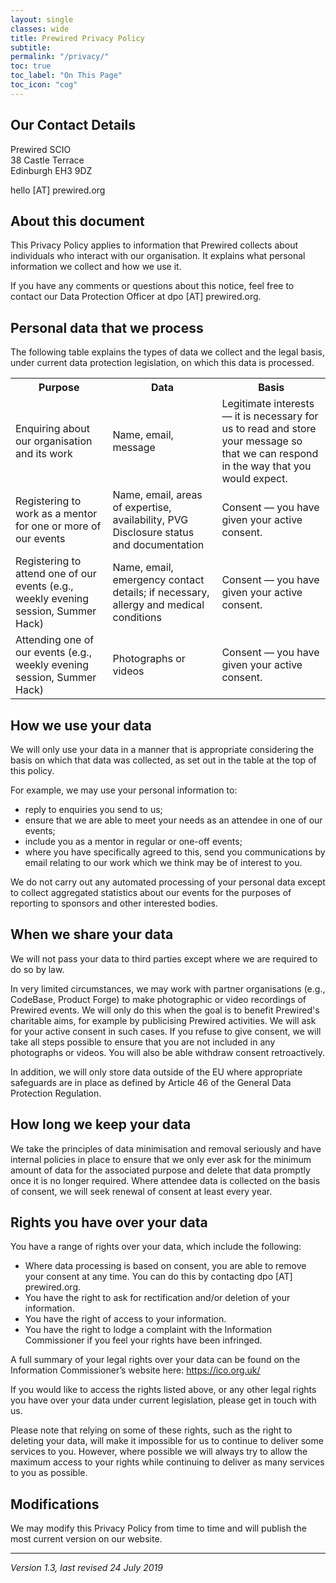 ```yaml
---
layout: single
classes: wide
title: Prewired Privacy Policy
subtitle: 
permalink: "/privacy/"
toc: true
toc_label: "On This Page"
toc_icon: "cog"
---
```



## Our Contact Details

Prewired SCIO   
38 Castle Terrace   
Edinburgh EH3 9DZ   

hello [AT] prewired.org


## About this document

This Privacy Policy applies to information that Prewired collects about individuals who interact with our organisation. It explains what personal information we collect and how we use it.

If you have any comments or questions about this notice, feel free to contact our Data Protection Officer at dpo [AT] prewired.org.

## Personal data that we process

The following table explains the types of data we collect and the legal basis, under current data protection legislation, on which this data is processed. 

<table>
	<tr>
		<th>Purpose</th>
		<th>Data</th>
		<th>Basis</th>
	</tr>
	<tr>
		<td>Enquiring about our organisation and its work</td>
		<td>Name, email, message</td>
		<td>Legitimate interests &mdash; it is necessary for us to read and store your message so that we can respond in the way that you would expect.</td>
	</tr>
	<tr>
		<td>Registering to work as a mentor for one or more of our events</td>
		<td>Name, email, areas of expertise, availability, PVG Disclosure status and documentation</td>
		<td>Consent &mdash;  you have given your active consent. </td>
	</tr>
	<tr>
		<td>Registering to attend one of our events (e.g., weekly evening session, Summer Hack)</td>
		<td>Name, email, emergency contact details; if necessary, allergy and medical conditions</td>
		<td>Consent &mdash; you have given your active consent. </td>
	</tr>
		<tr>
		<td>Attending one of our events (e.g., weekly evening session, Summer Hack)</td>
		<td>Photographs or videos</td>
		<td>Consent &mdash; you have given your active consent. </td>
	</tr>
</table>



## How we use your data

We will only use your data in a manner that is appropriate considering the basis on which that data was collected, as set out in the table at the top of this policy. 

For example, we may use your personal information to:

* reply to enquiries you send to us;
* ensure that we are able to meet your needs as an attendee in one of our events;
* include you as a mentor in regular or one-off events; 
* where you have specifically agreed to this, send you communications by email relating to our work which we think may be of interest to you.

We do not carry out any automated processing of your personal data except to collect aggregated statistics about our events for the purposes of reporting to sponsors and other interested bodies.


## When we share your data

We will not pass your data to third parties except where we are required to do so by law.

In very limited circumstances, we may work with partner organisations (e.g., CodeBase, Product Forge) to make photographic or video recordings of Prewired events. We will only do this when the goal is to benefit Prewired's charitable aims, for example by publicising Prewired activities. We will ask for your active consent in such cases. If you refuse to give consent, we will take all steps possible to ensure that you are not included in any photographs or videos. You will also be able withdraw consent retroactively.

In addition, we will only store data outside of the EU where appropriate safeguards are in place as defined by Article 46 of the General Data Protection Regulation.

## How long we keep your data

We take the principles of data minimisation and removal seriously and have internal policies in place to ensure that we only ever ask for the minimum amount of data for the associated purpose and delete that data promptly once it is no longer required. Where attendee data is collected on the basis of consent, we will seek renewal of consent at least every year.

## Rights you have over your data

You have a range of rights over your data, which include the following:

* Where data processing is based on consent,  you are able to remove your consent at any time. You can do this by contacting dpo [AT] prewired.org.
* You have the right to ask for rectification and/or deletion of your information. 
* You have the right of access to your information. 
* You have the right to lodge a complaint with the Information Commissioner if you feel your rights have been infringed. 

A full summary of your legal rights over your data can be found on the Information Commissioner’s website here: <https://ico.org.uk/>

If you would like to access the rights listed above, or any other legal rights you have over your data under current legislation, please get in touch with us. 

Please note that relying on some of these rights, such as the right to deleting your data, will make it impossible for us to continue to deliver some services to you. However, where possible we will always try to allow the maximum access to your rights while continuing to deliver as many services to you as possible. 

## Modifications
We may modify this Privacy Policy from time to time and will publish the most current version on our website.


----

*Version 1.3, last revised 24 July 2019*


